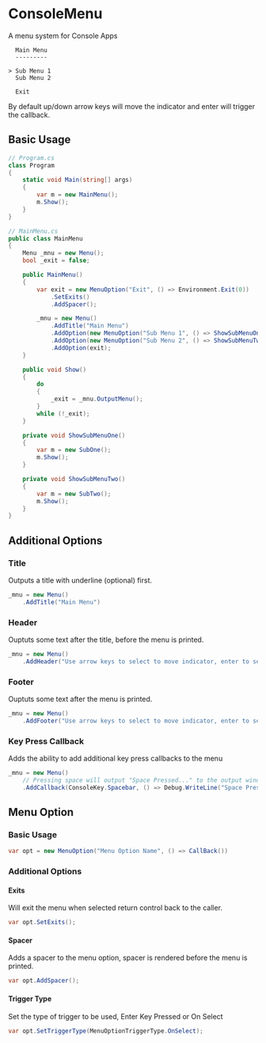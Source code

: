 # ConsoleMenu

A menu system for Console Apps

```
  Main Menu
  ---------

> Sub Menu 1
  Sub Menu 2

  Exit
```

By default up/down arrow keys will move the indicator and enter will trigger the callback.

## Basic Usage
```c#
// Program.cs
class Program
{
    static void Main(string[] args)
    {
        var m = new MainMenu();
        m.Show();
    }
}
```
```c#
// MainMenu.cs
public class MainMenu
{
    Menu _mnu = new Menu();
    bool _exit = false;

    public MainMenu()
    {
        var exit = new MenuOption("Exit", () => Environment.Exit(0))
            .SetExits()
            .AddSpacer();

        _mnu = new Menu()
            .AddTitle("Main Menu")
            .AddOption(new MenuOption("Sub Menu 1", () => ShowSubMenuOne()))
            .AddOption(new MenuOption("Sub Menu 2", () => ShowSubMenuTwo()))
            .AddOption(exit);
    }

    public void Show()
    {
        do
        {
            _exit = _mnu.OutputMenu();
        }
        while (!_exit);
    }

    private void ShowSubMenuOne()
    {
        var m = new SubOne();
        m.Show();
    }

    private void ShowSubMenuTwo()
    {
        var m = new SubTwo();
        m.Show();
    }
}
```
## Additional Options

### Title

Outputs a title with underline (optional) first.

```c#
_mnu = new Menu()
    .AddTitle("Main Menu")
```

### Header

Ouptuts some text after the title, before the menu is printed.

```c#
_mnu = new Menu()
    .AddHeader("Use arrow keys to select to move indicator, enter to select...")
```

### Footer

Ouptuts some text after the menu is printed.

```c#
_mnu = new Menu()
    .AddFooter("Use arrow keys to select to move indicator, enter to select...")
```

### Key Press Callback

Adds the ability to add additional key press callbacks to the menu

```c#
_mnu = new Menu()
    // Pressing space will output "Space Pressed..." to the output window in Visual Studio
    .AddCallback(ConsoleKey.Spacebar, () => Debug.WriteLine("Space Pressed..."))
```

## Menu Option
### Basic Usage
```c#
var opt = new MenuOption("Menu Option Name", () => CallBack())
```
### Additional Options
#### Exits
Will exit the menu when selected return control back to the caller.
```c#
var opt.SetExits();
```
#### Spacer
Adds a spacer to the menu option, spacer is rendered before the menu is printed.
```c#
var opt.AddSpacer();
```
#### Trigger Type
Set the type of trigger to be used, Enter Key Pressed or On Select

```c#
var opt.SetTriggerType(MenuOptionTriggerType.OnSelect);
```
